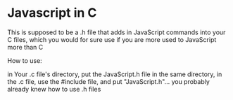 # Javascript in C
This is supposed to be a .h file that adds in JavaScript commands into your C files, which you would for sure use if you are more used to JavaScript more than C

How to use:

in Your .c file's directory, put the JavaScript.h file in the same directory, in the .c file, use the #include file, and put "JavaScript.h"... you probably already knew how to use .h files
